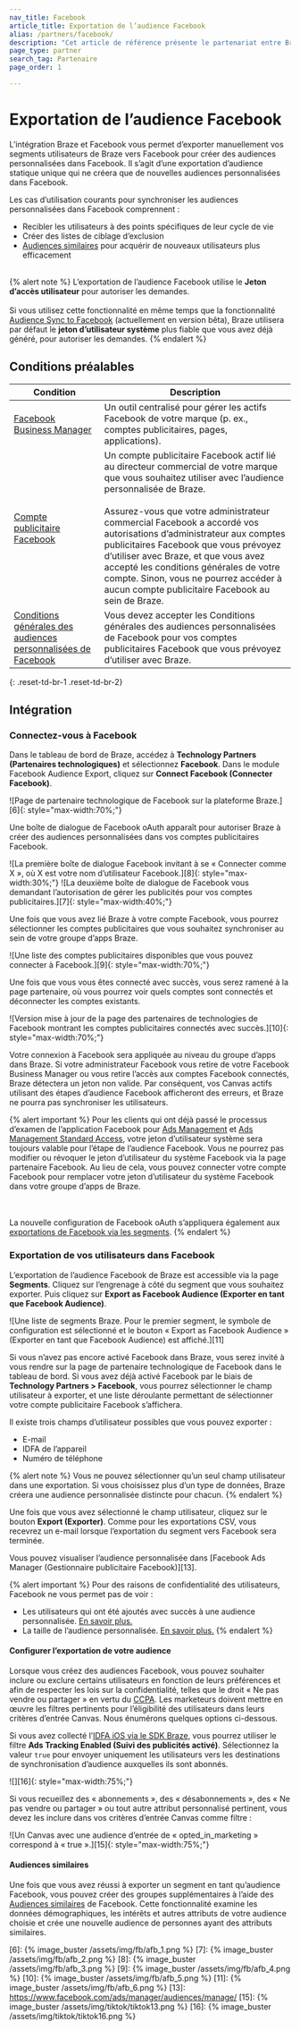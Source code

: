 ```yaml
---
nav_title: Facebook
article_title: Exportation de l’audience Facebook
alias: /partners/facebook/
description: "Cet article de référence présente le partenariat entre Braze et Facebook, une plateforme sociale leader pour les marques qui s’engagent à atteindre leurs clients et à s’engager auprès de ceux-ci."
page_type: partner
search_tag: Partenaire
page_order: 1

---
```


# Exportation de l’audience Facebook

L’intégration Braze et Facebook vous permet d’exporter manuellement vos segments utilisateurs de Braze vers Facebook pour créer des audiences personnalisées dans Facebook. Il s’agit d’une exportation d’audience statique unique qui ne créera que de nouvelles audiences personnalisées dans Facebook.

Les cas d’utilisation courants pour synchroniser les audiences personnalisées dans Facebook comprennent :
- Recibler les utilisateurs à des points spécifiques de leur cycle de vie
- Créer des listes de ciblage d’exclusion
- [Audiences similaires][4] pour acquérir de nouveaux utilisateurs plus efficacement
<br><br>

{% alert note %}
L’exportation de l’audience Facebook utilise le **Jeton d’accès utilisateur** pour autoriser les demandes.<br><br>
Si vous utilisez cette fonctionnalité en même temps que la fonctionnalité [Audience Sync to Facebook]({{site.baseurl}}/audience_sync_facebook/) (actuellement en version bêta), Braze utilisera par défaut le **jeton d’utilisateur système** plus fiable que vous avez déjà généré, pour autoriser les demandes.
{% endalert %}

## Conditions préalables

| Condition | Description |
| ----------- | ----------- |
| [Facebook Business Manager][1] | Un outil centralisé pour gérer les actifs Facebook de votre marque (p. ex., comptes publicitaires, pages, applications). |
| [Compte publicitaire Facebook][2] | Un compte publicitaire Facebook actif lié au directeur commercial de votre marque que vous souhaitez utiliser avec l’audience personnalisée de Braze.<br><br>Assurez-vous que votre administrateur commercial Facebook a accordé vos autorisations d’administrateur aux comptes publicitaires Facebook que vous prévoyez d’utiliser avec Braze, et que vous avez accepté les conditions générales de votre compte. Sinon, vous ne pourrez accéder à aucun compte publicitaire Facebook au sein de Braze. |
| [Conditions générales des audiences personnalisées de Facebook][3]| Vous devez accepter les Conditions générales des audiences personnalisées de Facebook pour vos comptes publicitaires Facebook que vous prévoyez d’utiliser avec Braze.|
{: .reset-td-br-1 .reset-td-br-2}

## Intégration

### Connectez-vous à Facebook

Dans le tableau de bord de Braze, accédez à **Technology Partners (Partenaires technologiques)** et sélectionnez **Facebook**. Dans le module Facebook Audience Export, cliquez sur **Connect Facebook (Connecter Facebook)**.

![Page de partenaire technologique de Facebook sur la plateforme Braze.][6]{: style="max-width:70%;"}

Une boîte de dialogue de Facebook oAuth apparaît pour autoriser Braze à créer des audiences personnalisées dans vos comptes publicitaires Facebook.

![La première boîte de dialogue Facebook invitant à se « Connecter comme X », où X est votre nom d’utilisateur Facebook.][8]{: style="max-width:30%;"}  ![La deuxième boîte de dialogue de Facebook vous demandant l’autorisation de gérer les publicités pour vos comptes publicitaires.][7]{: style="max-width:40%;"}

Une fois que vous avez lié Braze à votre compte Facebook, vous pourrez sélectionner les comptes publicitaires que vous souhaitez synchroniser au sein de votre groupe d’apps Braze. 

![Une liste des comptes publicitaires disponibles que vous pouvez connecter à Facebook.][9]{: style="max-width:70%;"}

Une fois que vous vous êtes connecté avec succès, vous serez ramené à la page partenaire, où vous pourrez voir quels comptes sont connectés et déconnecter les comptes existants.

![Version mise à jour de la page des partenaires de technologies de Facebook montrant les comptes publicitaires connectés avec succès.][10]{: style="max-width:70%;"}

Votre connexion à Facebook sera appliquée au niveau du groupe d’apps dans Braze. Si votre administrateur Facebook vous retire de votre Facebook Business Manager ou vous retire l’accès aux comptes Facebook connectés, Braze détectera un jeton non valide. Par conséquent, vos Canvas actifs utilisant des étapes d’audience Facebook afficheront des erreurs, et Braze ne pourra pas synchroniser les utilisateurs. 

{% alert important %}
Pour les clients qui ont déjà passé le processus d’examen de l’application Facebook pour [Ads Management](https://developers.facebook.com/docs/facebook-login/permissions/#reference-ads_management) et [Ads Management Standard Access](https://developers.facebook.com/docs/marketing-api/access#standard), votre jeton d’utilisateur système sera toujours valable pour l’étape de l’audience Facebook. Vous ne pourrez pas modifier ou révoquer le jeton d’utilisateur du système Facebook via la page partenaire Facebook. Au lieu de cela, vous pouvez connecter votre compte Facebook pour remplacer votre jeton d’utilisateur du système Facebook dans votre groupe d’apps de Braze. 

<br><br>La nouvelle configuration de Facebook oAuth s’appliquera également aux [exportations de Facebook via les segments]({{site.baseurl}}/partners/message_orchestration/additional_channels/retargeting/facebook/#prerequisites). 
{% endalert %}

### Exportation de vos utilisateurs dans Facebook

L’exportation de l’audience Facebook de Braze est accessible via la page **Segments**. Cliquez sur l’engrenage à côté du segment que vous souhaitez exporter. Puis cliquez sur **Export as Facebook Audience (Exporter en tant que Facebook Audience)**.

![Une liste de segments Braze. Pour le premier segment, le symbole de configuration est sélectionné et le bouton « Export as Facebook Audience » (Exporter en tant que Facebook Audience) est affiché.][11]

Si vous n’avez pas encore activé Facebook dans Braze, vous serez invité à vous rendre sur la page de partenaire technologique de Facebook dans le tableau de bord. Si vous avez déjà activé Facebook par le biais de **Technology Partners > Facebook**, vous pourrez sélectionner le champ utilisateur à exporter, et une liste déroulante permettant de sélectionner votre compte publicitaire Facebook s’affichera.

Il existe trois champs d’utilisateur possibles que vous pouvez exporter :  

- E-mail
- IDFA de l’appareil
- Numéro de téléphone

{% alert note %}
Vous ne pouvez sélectionner qu’un seul champ utilisateur dans une exportation. Si vous choisissez plus d’un type de données, Braze créera une audience personnalisée distincte pour chacun.
{% endalert %}

Une fois que vous avez sélectionné le champ utilisateur, cliquez sur le bouton **Export (Exporter)**. Comme pour les exportations CSV, vous recevrez un e-mail lorsque l’exportation du segment vers Facebook sera terminée.

Vous pouvez visualiser l’audience personnalisée dans [Facebook Ads Manager (Gestionnaire publicitaire Facebook)][13].

{% alert important %}
Pour des raisons de confidentialité des utilisateurs, Facebook ne vous permet pas de voir :

- Les utilisateurs qui ont été ajoutés avec succès à une audience personnalisée. [En savoir plus.](https://www.facebook.com/business/help/112061095610075)
- La taille de l’audience personnalisée. [En savoir plus.](https://marketingland.com/exclusive-facebook-will-no-longer-show-audience-reach-estimates-for-custom-audiences-after-vulnerability-detected-236923)
{% endalert %}

#### Configurer l’exportation de votre audience

Lorsque vous créez des audiences Facebook, vous pouvez souhaiter inclure ou exclure certains utilisateurs en fonction de leurs préférences et afin de respecter les lois sur la confidentialité, telles que le droit « Ne pas vendre ou partager » en vertu du [CCPA](https://oag.ca.gov/privacy/ccpa). Les marketeurs doivent mettre en œuvre les filtres pertinents pour l’éligibilité des utilisateurs dans leurs critères d’entrée Canvas. Nous énumérons quelques options ci-dessous. 

Si vous avez collecté l’[IDFA iOS via le SDK Braze]({{site.baseurl}}/developer_guide/platform_integration_guides/ios/initial_sdk_setup/other_sdk_customizations/#optional-idfa-collection), vous pourrez utiliser le filtre **Ads Tracking Enabled (Suivi des publicités activé)**. Sélectionnez la valeur `true` pour envoyer uniquement les utilisateurs vers les destinations de synchronisation d’audience auxquelles ils sont abonnés. 

![][16]{: style="max-width:75%;"}

Si vous recueillez des « abonnements », des « désabonnements », des « Ne pas vendre ou partager » ou tout autre attribut personnalisé pertinent, vous devez les inclure dans vos critères d’entrée Canvas comme filtre :

![Un Canvas avec une audience d’entrée de « opted_in_marketing » correspond à « true ».][15]{: style="max-width:75%;"}


#### Audiences similaires

Une fois que vous avez réussi à exporter un segment en tant qu’audience Facebook, vous pouvez créer des groupes supplémentaires à l’aide des [Audiences similaires][4] de Facebook. Cette fonctionnalité examine les données démographiques, les intérêts et autres attributs de votre audience choisie et crée une nouvelle audience de personnes ayant des attributs similaires.

[1]: https://www.facebook.com/business/help/113163272211510?id=180505742745347
[2]: https://www.facebook.com/business/help/910137316041095?id=420299598837059
[3]: https://www.facebook.com/ads/manage/customaudiences/tos.php
[4]: https://www.facebook.com/business/help/164749007013531?id=401668390442328
[6]: {% image_buster /assets/img/fb/afb_1.png %}
[7]: {% image_buster /assets/img/fb/afb_2.png %}
[8]: {% image_buster /assets/img/fb/afb_3.png %}
[9]: {% image_buster /assets/img/fb/afb_4.png %}
[10]: {% image_buster /assets/img/fb/afb_5.png %}
[11]: {% image_buster /assets/img/fb/afb_6.png %}
[13]: https://www.facebook.com/ads/manager/audiences/manage/
[15]: {% image_buster /assets/img/tiktok/tiktok13.png %}
[16]: {% image_buster /assets/img/tiktok/tiktok16.png %}
